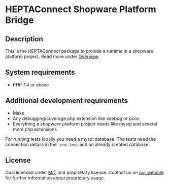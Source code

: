 # HEPTAConnect Shopware Platform Bridge

## Description

This is the HEPTAConnect package to provide a runtime in a shopware platform project.
Read more under [Overview](../heptaconnect-docs).


## System requirements

* PHP 7.4 or above


## Additional development requirements

* Make
* Any debugging/coverage php extension like xdebug or pcov
* Everything a shopware platform project needs like mysql and several more php extensions

For running tests locally you need a mysql database.
The tests need the connection details in the `.env.test` and an already created database.

## License

Dual licensed under [MIT](./LICENSE.md) and proprietary license.
Contact us on [our website](https://www.heptacom.de) for further information about proprietary usage.
